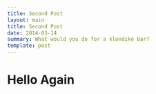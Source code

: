 ```yaml
---
title: Second Post
layout: main
title: Second Post
date: 2014-03-14
summary: What would you do for a klondike bar?
template: post
---
```


# Hello Again

